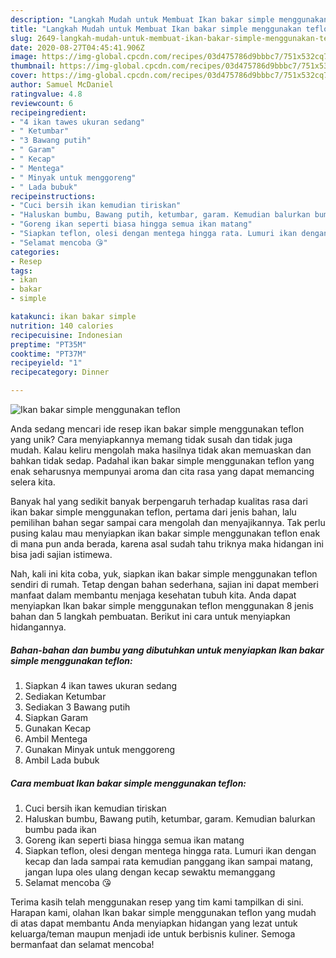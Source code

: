 ```yaml
---
description: "Langkah Mudah untuk Membuat Ikan bakar simple menggunakan teflon, Lezat Sekali"
title: "Langkah Mudah untuk Membuat Ikan bakar simple menggunakan teflon, Lezat Sekali"
slug: 2649-langkah-mudah-untuk-membuat-ikan-bakar-simple-menggunakan-teflon-lezat-sekali
date: 2020-08-27T04:45:41.906Z
image: https://img-global.cpcdn.com/recipes/03d475786d9bbbc7/751x532cq70/ikan-bakar-simple-menggunakan-teflon-foto-resep-utama.jpg
thumbnail: https://img-global.cpcdn.com/recipes/03d475786d9bbbc7/751x532cq70/ikan-bakar-simple-menggunakan-teflon-foto-resep-utama.jpg
cover: https://img-global.cpcdn.com/recipes/03d475786d9bbbc7/751x532cq70/ikan-bakar-simple-menggunakan-teflon-foto-resep-utama.jpg
author: Samuel McDaniel
ratingvalue: 4.8
reviewcount: 6
recipeingredient:
- "4 ikan tawes ukuran sedang"
- " Ketumbar"
- "3 Bawang putih"
- " Garam"
- " Kecap"
- " Mentega"
- " Minyak untuk menggoreng"
- " Lada bubuk"
recipeinstructions:
- "Cuci bersih ikan kemudian tiriskan"
- "Haluskan bumbu, Bawang putih, ketumbar, garam. Kemudian balurkan bumbu pada ikan"
- "Goreng ikan seperti biasa hingga semua ikan matang"
- "Siapkan teflon, olesi dengan mentega hingga rata. Lumuri ikan dengan kecap dan lada sampai rata kemudian panggang ikan sampai matang, jangan lupa oles ulang dengan kecap sewaktu memanggang"
- "Selamat mencoba 😘"
categories:
- Resep
tags:
- ikan
- bakar
- simple

katakunci: ikan bakar simple 
nutrition: 140 calories
recipecuisine: Indonesian
preptime: "PT35M"
cooktime: "PT37M"
recipeyield: "1"
recipecategory: Dinner

---
```



![Ikan bakar simple menggunakan teflon](https://img-global.cpcdn.com/recipes/03d475786d9bbbc7/751x532cq70/ikan-bakar-simple-menggunakan-teflon-foto-resep-utama.jpg)

Anda sedang mencari ide resep ikan bakar simple menggunakan teflon yang unik? Cara menyiapkannya memang tidak susah dan tidak juga mudah. Kalau keliru mengolah maka hasilnya tidak akan memuaskan dan bahkan tidak sedap. Padahal ikan bakar simple menggunakan teflon yang enak seharusnya mempunyai aroma dan cita rasa yang dapat memancing selera kita.



Banyak hal yang sedikit banyak berpengaruh terhadap kualitas rasa dari ikan bakar simple menggunakan teflon, pertama dari jenis bahan, lalu pemilihan bahan segar sampai cara mengolah dan menyajikannya. Tak perlu pusing kalau mau menyiapkan ikan bakar simple menggunakan teflon enak di mana pun anda berada, karena asal sudah tahu triknya maka hidangan ini bisa jadi sajian istimewa.


Nah, kali ini kita coba, yuk, siapkan ikan bakar simple menggunakan teflon sendiri di rumah. Tetap dengan bahan sederhana, sajian ini dapat memberi manfaat dalam membantu menjaga kesehatan tubuh kita. Anda dapat menyiapkan Ikan bakar simple menggunakan teflon menggunakan 8 jenis bahan dan 5 langkah pembuatan. Berikut ini cara untuk menyiapkan hidangannya.

<!--inarticleads1-->

##### Bahan-bahan dan bumbu yang dibutuhkan untuk menyiapkan Ikan bakar simple menggunakan teflon:

1. Siapkan 4 ikan tawes ukuran sedang
1. Sediakan  Ketumbar
1. Sediakan 3 Bawang putih
1. Siapkan  Garam
1. Gunakan  Kecap
1. Ambil  Mentega
1. Gunakan  Minyak untuk menggoreng
1. Ambil  Lada bubuk




<!--inarticleads2-->

##### Cara membuat Ikan bakar simple menggunakan teflon:

1. Cuci bersih ikan kemudian tiriskan
1. Haluskan bumbu, Bawang putih, ketumbar, garam. Kemudian balurkan bumbu pada ikan
1. Goreng ikan seperti biasa hingga semua ikan matang
1. Siapkan teflon, olesi dengan mentega hingga rata. Lumuri ikan dengan kecap dan lada sampai rata kemudian panggang ikan sampai matang, jangan lupa oles ulang dengan kecap sewaktu memanggang
1. Selamat mencoba 😘




Terima kasih telah menggunakan resep yang tim kami tampilkan di sini. Harapan kami, olahan Ikan bakar simple menggunakan teflon yang mudah di atas dapat membantu Anda menyiapkan hidangan yang lezat untuk keluarga/teman maupun menjadi ide untuk berbisnis kuliner. Semoga bermanfaat dan selamat mencoba!
